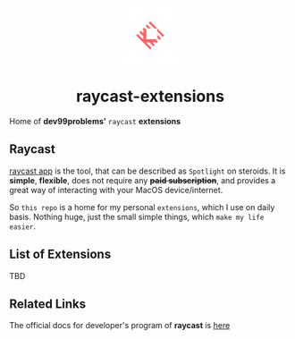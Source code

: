 <div align="center">
    <img alt="Raycast Logo" src="images/raycast-logo.svg" height="100"/>
    <h1>raycast-extensions</h1>
</div>

Home of **dev99problems'** `raycast` **extensions**

## Raycast
[raycast app](https://www.raycast.com/) is the tool, that can be described as `Spotlight` on steroids.
It is **simple**, **flexible**, does not require any **~~paid subscription~~**, and provides a great way of interacting with your MacOS device/internet.

So `this repo` is a home for my personal `extensions`, which I use on daily basis. Nothing huge,
just the small simple things, which `make my life easier`.

## List of Extensions
TBD

## Related Links
The official docs for developer's program of **raycast** is [here](https://developers.raycast.com/)
